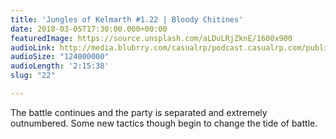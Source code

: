 ```yaml
---
title: 'Jungles of Kelmarth #1.22 | Bloody Chitines'
date: 2018-03-05T17:30:00.000+00:00
featuredImage: https://source.unsplash.com/aLDuLRjZknE/1600x900
audioLink: http://media.blubrry.com/casualrp/podcast.casualrp.com/public/EP%20022%20-%20Bloody%20Chitines%20.mp3
audioSize: "124000000"
audioLength: '2:15:38'
slug: "22"

---
```

The battle continues and the party is separated and extremely outnumbered. Some new tactics though begin to change the tide of battle.